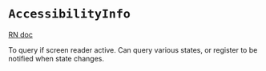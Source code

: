 # `AccessibilityInfo`

[RN doc](https://reactnative.dev/docs/accessibilityinfo)

To query if screen reader active. Can query various states, or register to be notified when state changes.
